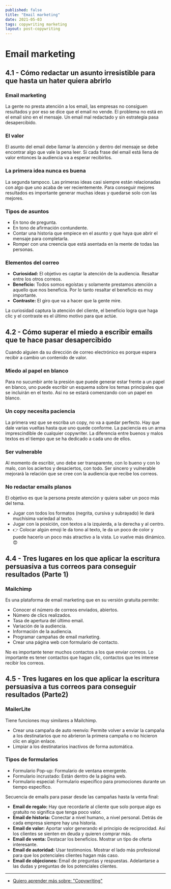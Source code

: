 ```yaml
---
published: false
title: "Email marketing"
date: 2021-05-03
tags: copywriting marketing
layout: post-copywriting
---
```


# Email marketing

## 4.1 - Cómo redactar un asunto irresistible para que hasta un hater quiera abrirlo

### Email marketing

La gente no presta atención a los email, las empresas no consiguen resultados y por eso se dice que el email no vende. El problema no está en el email sino en el mensaje. Un email mal redactado y sin estrategia pasa desapercibido.

### El valor

El asunto del email debe llamar la atención y dentro del mensaje se debe encontrar algo que vale la pena leer. Si cada frase del email está llena de valor entonces la audiencia va a esperar recibirlos.

### La primera idea nunca es buena

La segunda tampoco. Las primeras ideas casi siempre están relacionadas con algo que uno acaba de ver recientemente. Para conseguir mejores resultados es importante generar muchas ideas y quedarse solo con las mejores.

### Tipos de asuntos

- En tono de pregunta.
- En tono de afirmación contundente.
- Contar una historia que empiece en el asunto y que haya que abrir el mensaje para completarla.
- Romper con una creencia que está asentada en la mente de todas las personas.

### Elementos del correo

- **Curiosidad:** El objetivo es captar la atención de la audiencia. Resaltar entre los otros correos.
- **Beneficio:** Todos somos egoístas y solamente prestamos atención a aquello que nos beneficia. Por lo tanto resaltar el beneficio es muy importante.
- **Contraste:** El giro que va a hacer que la gente mire.

La curiosidad captura la atención del cliente, el beneficio logra que haga clic y el contraste es el último motivo para que actúe.

## 4.2 - Cómo superar el miedo a escribir emails que te hace pasar desapercibido

Cuando alguien da su dirección de correo electrónico es porque espera recibir a cambio un contenido de valor.

### Miedo al papel en blanco

Para no sucumbir ante la presión que puede generar estar frente a un papel en blanco, uno puede escribir un esquema sobre los temas principales que se incluirán en el texto. Así no se estará comenzando con un papel en blanco.

### Un copy necesita paciencia

La primera vez que se escriba un copy, no va a quedar perfecto. Hay que dale varias vueltas hasta que uno quede conforme. La paciencia es un arma imprescindible de cualquier copywriter. La diferencia entre buenos y malos textos es el tiempo que se ha dedicado a cada uno de ellos.

### Ser vulnerable

Al momento de escribir, uno debe ser transparente, con lo bueno y con lo malo, con los aciertos y desaciertos, con todo. Ser sincero y vulnerable mejorará la relación que se cree con la audiencia que recibe los correos.

### No redactar emails planos

El objetivo es que la persona preste atención y quiera saber un poco más del tema.

- Jugar con todos los formatos (negrita, cursiva y subrayado) le dará muchísima variedad al texto.
- Jugar con la posición, con textos a la izquierda, a la derecha y al centro.
- 👉 Colocar algún emoji le da tono al texto, le da un poco de color y puede hacerlo un poco más atractivo a la vista. Lo vuelve más dinámico. 😍

## 4.4 - Tres lugares en los que aplicar la escritura persuasiva a tus correos para conseguir resultados (Parte 1)

### Mailchimp

Es una plataforma de email marketing que en su versión gratuita permite:

- Conocer el número de correos enviados, abiertos.
- Número de clics realizados.
- Tasa de apertura del último email.
- Variación de la audiencia.
- Información de la audiencia.
- Programar campañas de email marketing.
- Crear una página web con formulario de contacto.

No es importante tener muchos contactos a los que enviar correos. Lo importante es tener contactos que hagan clic, contactos que les interese recibir los correos.

## 4.5 - Tres lugares en los que aplicar la escritura persuasiva a tus correos para conseguir resultados (Parte2)

### MailerLite

Tiene funciones muy similares a Mailchimp.

- Crear una campaña de auto reenvío: Permite volver a enviar la campaña a los destinatarios que no abrieron la primera campaña o no hicieron clic en algún enlace.
- Limpiar a los destinatarios inactivos de forma automática.

### Tipos de formularios

- Formulario Pop-up: Formulario de ventana emergente.
- Formulario incrustado: Están dentro de la página web.
- Formulario especial: Formulario específico para promociones durante un tiempo específico.

Secuencia de emails para pasar desde las campañas hasta la venta final:

- **Email de regalo:** Hay que recordarle al cliente que solo porque algo es gratuito no significa que tenga poco valor.
- **Email de historia:** Conectar a nivel humano, a nivel personal. Detrás de cada empresa siempre hay una historia.
- **Email de valor:** Aportar valor generando el principio de reciprocidad. Así los clientes se sienten en deuda y quieren comprar más.
- **Email de venta:** Destacar los beneficios. Mostrar un tipo de oferta interesante.
- **Email de autoridad:** Usar testimonios. Mostrar el lado más profesional para que los potenciales clientes hagan más caso.
- **Email de objeciones:** Email de preguntas y respuestas. Adelantarse a las dudas y preguntas de los potenciales clientes.

---

- [Quiero aprender más sobre: "Copywriting"](../00/copywriting)